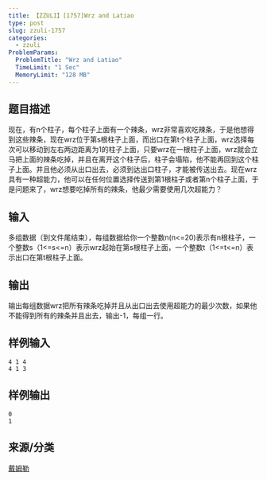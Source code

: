 ```yaml
---
title: 【ZZULI】[1757]Wrz and Latiao
type: post
slug: zzuli-1757
categories:
  - zzuli
ProblemParams:
  ProblemTitle: "Wrz and Latiao"
  TimeLimit: "1 Sec"
  MemoryLimit: "128 MB"
---
```


## 题目描述

现在，有n个柱子，每个柱子上面有一个辣条，wrz非常喜欢吃辣条，于是他想得到这些辣条，现在wrz位于第s根柱子上面，而出口在第t个柱子上面，wrz选择每次可以移动到左右两边距离为1的柱子上面，只要wrz在一根柱子上面，wrz就会立马把上面的辣条吃掉，并且在离开这个柱子后，柱子会塌陷，他不能再回到这个柱子上面。并且他必须从出口出去，必须到达出口柱子，才能被传送出去。现在wrz具有一种超能力，他可以在任何位置选择传送到第1根柱子或者第n个柱子上面，于是问题来了，wrz想要吃掉所有的辣条，他最少需要使用几次超能力？

## 输入

多组数据（到文件尾结束），每组数据给你一个整数n(n<=20)表示有n根柱子，一个整数s（1<=s<=n）表示wrz起始在第s根柱子上面，一个整数t（1<=t<=n）表示出口在第t根柱子上面。

## 输出

输出每组数据wrz把所有辣条吃掉并且从出口出去使用超能力的最少次数，如果他不能得到所有的辣条并且出去，输出-1，每组一行。

## 样例输入

```
4 1 4
4 1 3
```

## 样例输出

```
0
1
```

## 来源/分类

[戴姆勒](https://web.archive.org/web/http://acm.zzuli.edu.cn/problemset.php?search=%E6%88%B4%E5%A7%86%E5%8B%92)
